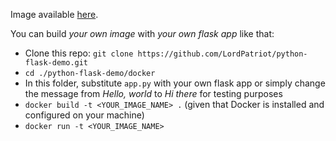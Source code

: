 Image available [here](https://hub.docker.com/r/mozorbo/python-flask-demo/).

You can build *your own image* with *your own flask app* like that:
- Clone this repo: ```git clone https://github.com/LordPatriot/python-flask-demo.git```
- ```cd ./python-flask-demo/docker```
- In this folder, substitute ```app.py``` with your own flask app or simply change the message from *Hello, world* to *Hi there* for testing purposes
- ```docker build -t <YOUR_IMAGE_NAME> .``` (given that Docker is installed and configured on your machine)
- ```docker run -t <YOUR_IMAGE_NAME>```
